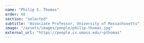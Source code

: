 ```yaml
---
name: "Philip S. Thomas"
order: 60
section: "selected"
subtitle: "Associate Professor, University of Massachusetts"
image: "/assets/images/people/philip-thomas.jpg"
external_url: "https://people.cs.umass.edu/~pthomas"
---
```

